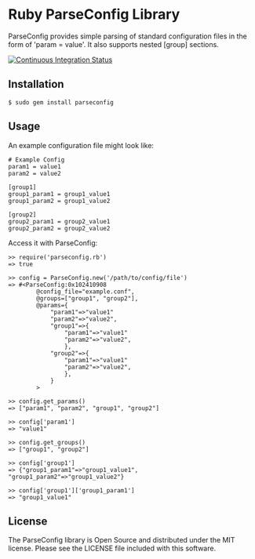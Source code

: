Ruby ParseConfig Library
========================

ParseConfig provides simple parsing of standard configuration files in the 
form of 'param = value'.  It also supports nested [group] sections.

[![Continuous Integration Status](https://secure.travis-ci.org/derks/ruby-parseconfig.png)](http://travis-ci.org/derks/ruby-parseconfig)

Installation
------------

    $ sudo gem install parseconfig

Usage
-----

An example configuration file might look like:

    # Example Config
    param1 = value1
    param2 = value2
    
    [group1] 
    group1_param1 = group1_value1
    group1_param2 = group1_value2
    
    [group2]
    group2_param1 = group2_value1
    group2_param2 = group2_value2
    

Access it with ParseConfig:

    >> require('parseconfig.rb')
    => true
    
    >> config = ParseConfig.new('/path/to/config/file')
    => #<ParseConfig:0x102410908 
            @config_file="example.conf", 
            @groups=["group1", "group2"], 
            @params={
                "param1"=>"value1"
                "param2"=>"value2",
                "group1"=>{
                    "param1"=>"value1"
                    "param2"=>"value2", 
                    }, 
                "group2"=>{
                    "param1"=>"value1"
                    "param2"=>"value2", 
                    }, 
                }
            >
    
    >> config.get_params()
    => ["param1", "param2", "group1", "group2"]

    >> config['param1']
    => "value1"
    
    >> config.get_groups()
    => ["group1", "group2"]
    
    >> config['group1']
    => {"group1_param1"=>"group1_value1", "group1_param2"=>"group1_value2"}

    >> config['group1']['group1_param1']
    => "group1_value1"


License
-------

The ParseConfig library is Open Source and distributed under the MIT license.
Please see the LICENSE file included with this software.
